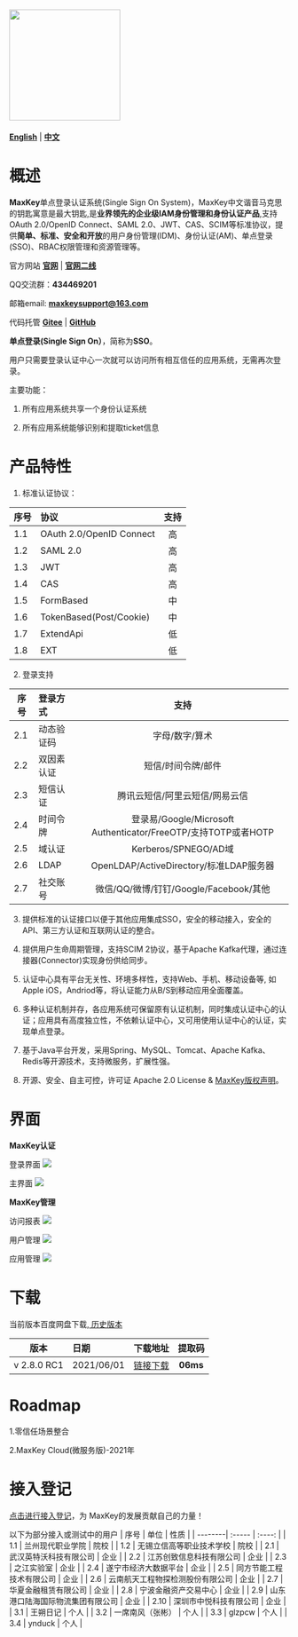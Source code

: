 # <img src="images/logo_maxkey.png?raw=true"  width="200px"   alt=""/>


<a href="README_en.md" target="_blank"><b>English</b></a>  |  <a href="README_zh.md" target="_blank"><b>中文</b></a>

# 概述

<b>MaxKey</b>单点登录认证系统(Single Sign On System)，MaxKey中文谐音马克思的钥匙寓意是最大钥匙,是<b>业界领先的企业级IAM身份管理和身份认证产品</b>,支持OAuth 2.0/OpenID Connect、SAML 2.0、JWT、CAS、SCIM等标准协议，提供<b>简单、标准、安全和开放</b>的用户身份管理(IDM)、身份认证(AM)、单点登录(SSO)、RBAC权限管理和资源管理等。

官方网站  <a href="https://www.maxkey.top" target="_blank"><b>官网</b></a> |  <a href="https://maxkeytop.gitee.io" target="_blank"><b>官网二线</b></a>

QQ交流群：<b>434469201</b> 

邮箱email: <b>maxkeysupport@163.com</b>

代码托管 <a href="https://gitee.com/dromara/MaxKey" target="_blank"><b>Gitee</b></a> | <a href="https://github.com/dromara/MaxKey" target="_blank"><b>GitHub</b></a>

 
<b>单点登录(Single Sign On）</b>，简称为<b>SSO</b>。

用户只需要登录认证中心一次就可以访问所有相互信任的应用系统，无需再次登录。
  
主要功能： 

1) 所有应用系统共享一个身份认证系统

2) 所有应用系统能够识别和提取ticket信息
 
 
# 产品特性

1.  标准认证协议：

| 序号    | 协议   	|  支持   |
| --------| :-----  | :----:  |
| 1.1     | OAuth 2.0/OpenID Connect   	|  高  |
| 1.2     | SAML 2.0   				 	|  高  |
| 1.3     | JWT  					    |  高  |
| 1.4     | CAS						 	|  高  |
| 1.5     | FormBased				    |  中  |
| 1.6     | TokenBased(Post/Cookie)    	|  中  |
| 1.7     | ExtendApi				    |  低  |
| 1.8     | EXT						 	|  低  |

2. 登录支持

| 序号    | 登录方式   	|   支持  |
| --------| :-----  	| :----:  |
| 2.1     | 动态验证码  | 字母/数字/算术 	| 
| 2.2     | 双因素认证  | 短信/时间令牌/邮件	| 
| 2.3     | 短信认证  	| 腾讯云短信/阿里云短信/网易云信 	|
| 2.4     | 时间令牌	| 登录易/Google/Microsoft Authenticator/FreeOTP/支持TOTP或者HOTP |
| 2.5     | 域认证 		| Kerberos/SPNEGO/AD域 |
| 2.6     | LDAP 		| OpenLDAP/ActiveDirectory/标准LDAP服务器 |
| 2.7     | 社交账号 	| 微信/QQ/微博/钉钉/Google/Facebook/其他  | 


3. 提供标准的认证接口以便于其他应用集成SSO，安全的移动接入，安全的API、第三方认证和互联网认证的整合。

4. 提供用户生命周期管理，支持SCIM 2协议，基于Apache Kafka代理，通过连接器(Connector)实现身份供给同步。

5. 认证中心具有平台无关性、环境多样性，支持Web、手机、移动设备等, 如Apple iOS，Andriod等，将认证能力从B/S到移动应用全面覆盖。

6. 多种认证机制并存，各应用系统可保留原有认证机制，同时集成认证中心的认证；应用具有高度独立性，不依赖认证中心，又可用使用认证中心的认证，实现单点登录。

7. 基于Java平台开发，采用Spring、MySQL、Tomcat、Apache Kafka、Redis等开源技术，支持微服务，扩展性强。  

8. 开源、安全、自主可控，许可证 Apache 2.0 License & <a href="https://maxkey.top/zh/about/licenses.html" target="_blank">MaxKey版权声明</a>。 


# 界面

**MaxKey认证**

登录界面
<img src="images/maxkey_login.png?raw=true"/>

主界面
<img src="images/maxkey_index.png?raw=true"/>

**MaxKey管理**

访问报表
<img src="images/maxkey_mgt_rpt.png?raw=true"/>

用户管理
<img src="images/maxkey_mgt_users.png?raw=true"/>

应用管理
<img src="images/maxkey_mgt_apps.png?raw=true"/>


# 下载

当前版本百度网盘下载,<a href="https://maxkey.top/zh/about/download.html" target="_blank"> 历史版本</a>

| 版本    | 日期   |  下载地址  |  提取码  |
| --------| :-----  | :----  | :----:  |
| v 2.8.0 RC1 | 2021/06/01   |  <a href="https://pan.baidu.com/s/1fMr45bhahVWpdcTxXDxP9Q" target="_blank">链接下载</a>  |  **06ms**  |


# Roadmap

1.零信任场景整合

2.MaxKey Cloud(微服务版)-2021年

# 接入登记

<a href="https://gitee.com/dromara/MaxKey/issues/I2BNRZ" target="_blank"> 点击进行接入登记</a>，为 MaxKey的发展贡献自己的力量！


以下为部分接入或测试中的用户
| 序号    | 单位   	|  性质   |
| --------| :-----  | :----:  |
| 1.1     | 兰州现代职业学院						 	|  院校  |
| 1.2     | 无锡立信高等职业技术学校				    |  院校  |
| 2.1     | 武汉英特沃科技有限公司   				 	|  企业  |
| 2.2     | 江苏创致信息科技有限公司  					|  企业  |
| 2.3     | 之江实验室				    				|  企业  |
| 2.4     | 遂宁市经济大数据平台    					|  企业  |
| 2.5     | 同方节能工程技术有限公司    				|  企业  |
| 2.6     | 云南航天工程物探检测股份有限公司    		|  企业  |
| 2.7     | 华夏金融租赁有限公司    					|  企业  |
| 2.8     | 宁波金融资产交易中心    					|  企业  |
| 2.9     | 山东港口陆海国际物流集团有限公司    		|  企业  |
| 2.10    | 深圳市中悦科技有限公司						|  企业  |
| 3.1     | 王朔日记    								|  个人  |
| 3.2     | 一席南风（张彬）    						|  个人  |
| 3.3     | glzpcw    									|  个人  |
| 3.4     | ynduck    									|  个人  |
